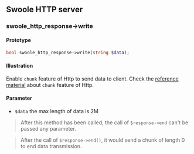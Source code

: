 ## Swoole HTTP server

### swoole_http_response->write

#### Prototype

```php
bool swoole_http_response->write(string $data);
```

#### Illustration

Enable `chunk` feature of Http to send data to client. Check the [reference material](https://developer.mozilla.org/en-US/docs/Web/HTTP/Headers/Transfer-Encoding) about `chunk` feature of Http.

#### Parameter

- `$data` the max length of data is 2M

> After this method has been called, the call of `$response->end` can't be passed any parameter. 

> After the call of `$response->end()`, it would send a chunk of length 0 to end data transmission. 
